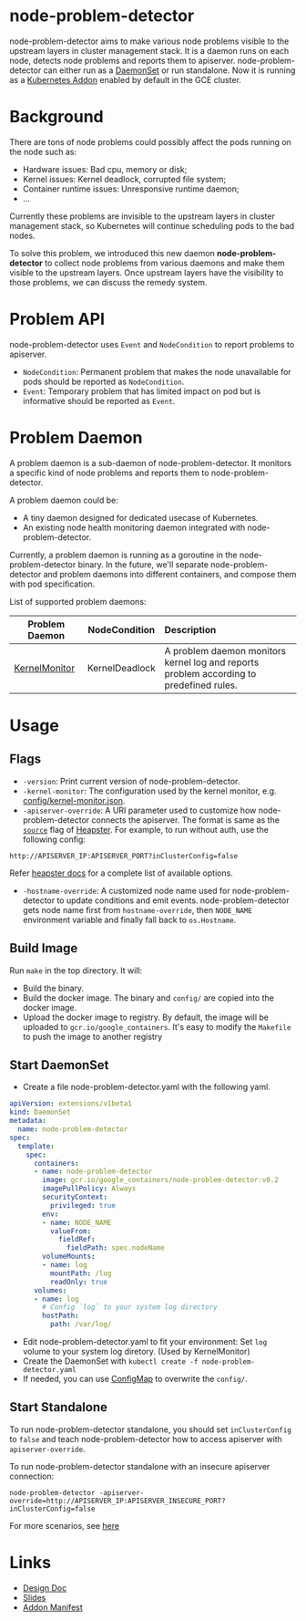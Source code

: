 # node-problem-detector
node-problem-detector aims to make various node problems visible to the upstream
layers in cluster management stack.
It is a daemon runs on each node, detects node
problems and reports them to apiserver.
node-problem-detector can either run as a
[DaemonSet](http://kubernetes.io/docs/admin/daemons/) or run standalone.
Now it is running as a
[Kubernetes Addon](https://github.com/kubernetes/kubernetes/tree/master/cluster/addons)
enabled by default in the GCE cluster.

# Background
There are tons of node problems could possibly affect the pods running on the
node such as:
* Hardware issues: Bad cpu, memory or disk;
* Kernel issues: Kernel deadlock, corrupted file system;
* Container runtime issues: Unresponsive runtime daemon;
* ...

Currently these problems are invisible to the upstream layers in cluster management
stack, so Kubernetes will continue scheduling pods to the bad nodes.

To solve this problem, we introduced this new daemon **node-problem-detector** to
collect node problems from various daemons and make them visible to the upstream
layers. Once upstream layers have the visibility to those problems, we can discuss the
remedy system.

# Problem API
node-problem-detector uses `Event` and `NodeCondition` to report problems to
apiserver.
* `NodeCondition`: Permanent problem that makes the node unavailable for pods should
be reported as `NodeCondition`.
* `Event`: Temporary problem that has limited impact on pod but is informative
should be reported as `Event`.

# Problem Daemon
A problem daemon is a sub-daemon of node-problem-detector. It monitors a specific
kind of node problems and reports them to node-problem-detector.

A problem daemon could be:
* A tiny daemon designed for dedicated usecase of Kubernetes.
* An existing node health monitoring daemon integrated with node-problem-detector.

Currently, a problem daemon is running as a goroutine in the node-problem-detector
binary. In the future, we'll separate node-problem-detector and problem daemons into
different containers, and compose them with pod specification.

List of supported problem daemons:

| Problem Daemon |  NodeCondition  | Description |
|----------------|:---------------:|:------------|
| [KernelMonitor](https://github.com/kubernetes/node-problem-detector/tree/master/pkg/kernelmonitor) | KernelDeadlock | A problem daemon monitors kernel log and reports problem according to predefined rules. |

# Usage
## Flags
* `-version`: Print current version of node-problem-detector.
* `-kernel-monitor`: The configuration used by the kernel monitor, e.g.
  [config/kernel-monitor.json](https://github.com/kubernetes/node-problem-detector/blob/master/config/kernel-monitor.json).
* `-apiserver-override`: A URI parameter used to customize how node-problem-detector
connects the apiserver. The format is same as the
[`source`](https://github.com/kubernetes/heapster/blob/master/docs/source-configuration.md#kubernetes)
flag of [Heapster](https://github.com/kubernetes/heapster).
For example, to run without auth, use the following config:
```
http://APISERVER_IP:APISERVER_PORT?inClusterConfig=false
```
Refer [heapster docs](https://github.com/kubernetes/heapster/blob/1e40b0f4b5eeb3f02e11ee22c2b6fda36b6e6ea1/docs/source-configuration.md#kubernetes) for a complete list of available options.
* `-hostname-override`: A customized node name used for node-problem-detector to update conditions and emit events. node-problem-detector gets node name first from `hostname-override`, then `NODE_NAME` environment variable and finally fall back to `os.Hostname`.

## Build Image
Run `make` in the top directory. It will:
* Build the binary.
* Build the docker image. The binary and `config/` are copied into the docker image.
* Upload the docker image to registry. By default, the image will be uploaded to
`gcr.io/google_containers`. It's easy to modify the `Makefile` to push the image
to another registry

## Start DaemonSet
* Create a file node-problem-detector.yaml with the following yaml.
```yaml
apiVersion: extensions/v1beta1
kind: DaemonSet
metadata:
  name: node-problem-detector
spec:
  template:
    spec:
      containers:
      - name: node-problem-detector
        image: gcr.io/google_containers/node-problem-detector:v0.2
        imagePullPolicy: Always
        securityContext:
          privileged: true
        env:
        - name: NODE_NAME
          valueFrom:
            fieldRef:
              fieldPath: spec.nodeName
        volumeMounts:
        - name: log
          mountPath: /log
          readOnly: true
      volumes:
      - name: log
        # Config `log` to your system log directory
        hostPath:
          path: /var/log/
```
* Edit node-problem-detector.yaml to fit your environment: Set `log` volume to your system log diretory. (Used by KernelMonitor)
* Create the DaemonSet with `kubectl create -f node-problem-detector.yaml`
* If needed, you can use [ConfigMap](http://kubernetes.io/docs/user-guide/configmap/)
to overwrite the `config/`.

## Start Standalone
To run node-problem-detector standalone, you should set `inClusterConfig` to `false` and
teach node-problem-detector how to access apiserver with `apiserver-override`.

To run node-problem-detector standalone with an insecure apiserver connection:
```
node-problem-detector -apiserver-override=http://APISERVER_IP:APISERVER_INSECURE_PORT?inClusterConfig=false
```

For more scenarios, see [here](https://github.com/kubernetes/heapster/blob/master/docs/source-configuration.md#kubernetes)

# Links
* [Design Doc](https://docs.google.com/document/d/1cs1kqLziG-Ww145yN6vvlKguPbQQ0psrSBnEqpy0pzE/edit?usp=sharing)
* [Slides](https://docs.google.com/presentation/d/1bkJibjwWXy8YnB5fna6p-Ltiy-N5p01zUsA22wCNkXA/edit?usp=sharing)
* [Addon Manifest](https://github.com/kubernetes/kubernetes/tree/master/cluster/addons/node-problem-detector)
